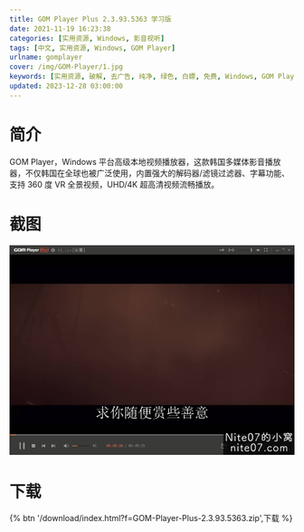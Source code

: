 ```yaml
---
title: GOM Player Plus 2.3.93.5363 学习版
date: 2021-11-19 16:23:38
categories: [实用资源, Windows, 影音视听]
tags: [中文, 实用资源, Windows, GOM Player]
urlname: gomplayer
cover: /img/GOM-Player/1.jpg
keywords: [实用资源, 破解, 去广告, 纯净, 绿色, 白嫖, 免费, Windows, GOM Player]
updated: 2023-12-28 03:00:00
---
```


# 简介

GOM Player，Windows 平台高级本地视频播放器，这款韩国多媒体影音播放器，不仅韩国在全球也被广泛使用，内置强大的解码器/滤镜过滤器、字幕功能、支持 360 度 VR 全景视频，UHD/4K 超高清视频流畅播放。

# 截图

![](/img/GOM-Player/2.jpg)

# 下载

{% btn '/download/index.html?f=GOM-Player-Plus-2.3.93.5363.zip',下载 %}
